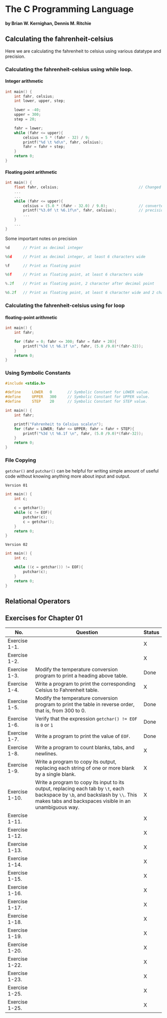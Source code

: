 # The C Programming Language
#### **by Brian W. Kernighan, Dennis M. Ritchie**

## Calculating the fahrenheit-celsius

Here we are calculating the fahrenheit to celsius using various datatype and precision.

### Calculating the fahrenheit-celsius using while loop.

#### Integer arithmetic

```c
int main() {
    int fahr, celsius;
    int lower, upper, step;

    lower = -40;
    upper = 300;
    step = 20;

    fahr = lower;
    while (fahr <= upper){
        celsius = 5 * (fahr - 32) / 9;
        printf("%d \t %d\n", fahr, celsius);
        fahr = fahr + step;
    }
    return 0;
}
```

#### Floating point arithmetic

```c
int main() {
    float fahr, celsius;                                    // Changed the datatype from int to float
    ...
    ...
    while (fahr <= upper){
        celsius = (5.0 * (fahr - 32.0) / 9.0);              // converted integers to floating point values
        printf("%3.0f \t %6.1f\n", fahr, celsius);          // precision expression changed
        ...
    }
    ...
}
```

Some important notes on precision

```c
%d      // Print as decimal integer

%6d     // Print as decimal integer, at least 6 characters wide

%f      // Print as floating point

%6f     // Print as floating point, at least 6 characters wide

%.2f    // Print as floating point, 2 character after decimal point

%6.2f   // Print as floating point, at least 6 character wide and 2 character after decimal point
```

### Calculating the fahrenheit-celsius using for loop

#### floating-point arithmetic
```c
int main() {
    int fahr;

    for (fahr = 0; fahr <= 300; fahr = fahr + 20){
        printf("%3d \t %6.1f \n", fahr, (5.0 /9.0)*(fahr-32));
    }
    return 0;
}
```

### Using Symbolic Constants

```c
#include <stdio.h>

#define     LOWER   0       // Symbolic Constant for LOWER value.
#define     UPPER   300     // Symbolic Constant for UPPER value.
#define     STEP    20      // Symbolic Constant for STEP value.

int main() {
    int fahr;

    printf("Fahrenheit to Celsius scale\n");
    for (fahr = LOWER; fahr <= UPPER; fahr = fahr + STEP){
        printf("%3d \t %6.1f \n", fahr, (5.0 /9.0)*(fahr-32));
    }
    return 0;
}

```


### File Copying
`getchar()` and `putchar()` can be helpful for writing simple amount of useful code without knowing anything more about input and output.

`Version 01`

```c
int main() {
    int c;

    c = getchar();
    while (c != EOF){
        putchar(c);
        c = getchar();
    }
    return 0;
}
```

`Version 02`

```c
int main() {
    int c;

    while ((c = getchar()) != EOF){
        putchar(c);
    }
    return 0;
}
```



## Relational Operators

## Exercises for Chapter 01

| No. | Question | Status |
|--- |--- |--- |
| Exercise 1-1. |  | X |
| Exercise 1-2. |  | X |
| Exercise 1-3. | Modify the temperature conversion program to print a heading above table. | Done |
| Exercise 1-4. | Write a program to print the corresponding Celsius to Fahrenheit table. | X |
| Exercise 1-5. | Modify the temperature conversion program to print the table in reverse order, that is, from 300 to 0. | Done |
| Exercise 1-6. | Verify that the expression `getchar() != EOF` is `0` or `1` | Done |
| Exercise 1-7. | Write a program to print the value of `EOF`. | Done |
| Exercise 1-8. | Write a program to count blanks, tabs, and newlines. | X |
| Exercise 1-9. | Write a program to copy its output, replacing each string of one or more blank by a single blank. | X |
| Exercise 1-10. | Write a program to copy its input to its output, replacing each tab by `\t`, each backspace by `\b`, and backslash by `\\`. This makes tabs and backspaces visible in an unambiguous way. | X |
| Exercise 1-11. |  | X |
| Exercise 1-12. |  | X |
| Exercise 1-13. |  | X |
| Exercise 1-14. |  | X |
| Exercise 1-15. |  | X |
| Exercise 1-16. |  | X |
| Exercise 1-17. |  | X |
| Exercise 1-18. |  | X |
| Exercise 1-19. |  | X |
| Exercise 1-20. |  | X |
| Exercise 1-22. |  | X |
| Exercise 1-23. |  | X |
| Exercise 1-25. |  | X |
| Exercise 1-25. |  | X |
